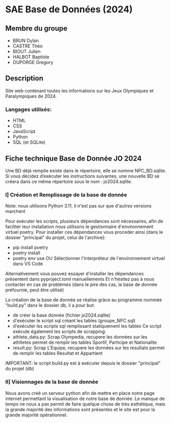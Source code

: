 # SAE Base de Données (2024)

## Membre du groupe

- BRUN Dylan
- CASTRE Théo
- BIOUT Julien
- HALBOT Baptiste
- DUPORGE Gregory

## Description

Site web contenant toutes les informations sur les Jeux Olympiques et Paralympiques de 2024.

### Langages utilisés:

- HTML
- CSS
- JavaScript
- Python
- SQL (et SQLite)


## Fiche technique Base de Donnée JO 2024

Une BD déjà remplie existe dans le répertoire, elle se nomme
NPC_BD.sqlite. Si vous décidez d’exécuter les instructions
suivantes, une nouvelle BD se créera dans ce même répertoire
sous le nom : jo2024.sqlite.

### I] Création et Remplissage de la base de donnée

Note: nous utilisons Python 3.11, il n'est pas sur que d'autres versions marchent

Pour exécuter les scripts, plusieurs dépendances sont nécessaires,
afin de faciliter leur installation nous utilisons le gestionnaire d'environnement virtuel poetry.
Pour installer ces dépendances vous proceder ainsi (dans le dossier "principal" du projet, celui de l'archive):
- pip install poetry
- poetry install
- poetry env use OU Sélectionner l'interpréteur de l'environnement virtuel dans VS Code

Alternativement vous pouvez essayer d'installer les dépendances présentent dans pyproject.toml manuellements
Et n'hésitez pas à nous contacter en cas de problèmes (dans le pire des cas, la base de donnée préfournie, peut être utilisé)

La création de la base de donnée se réalise grâce au programme
nommée “build.py” dans le dossier db, il a pour but:
- de créer la base donnée (fichier jo2024.sqlite)
- d'exécuter le script sql créant les tables (groupe_NPC.sql)
- d'exécuter les scripts sql remplissant statiquement les tables
Ce script exécute également les scripts de scrapping:
- athlete_data.py: Scrap Olympedia, recupere les données sur les athltetes permet de remplir les tables Sportif, Participe et Nationalite
- result.py: Scrap L'Equipe, recupere les données sur les resultats permet de remplir les tables Resultat et Appartient

IMPORTANT: le script build.py est à exécuter depuis le dossier "principal" du projet (db)

### II] Visionnages de la base de donnée

Nous avons créé un serveur python afin de mettre en place notre page internet permettant la visualisation de notre base de donnée. Le manque de temps ne nous a pas permit de 
faire quelque chose de très esthétique, mais la grande majorité des informations sont présentes et le site est pour la grande majorité opérationnel.
